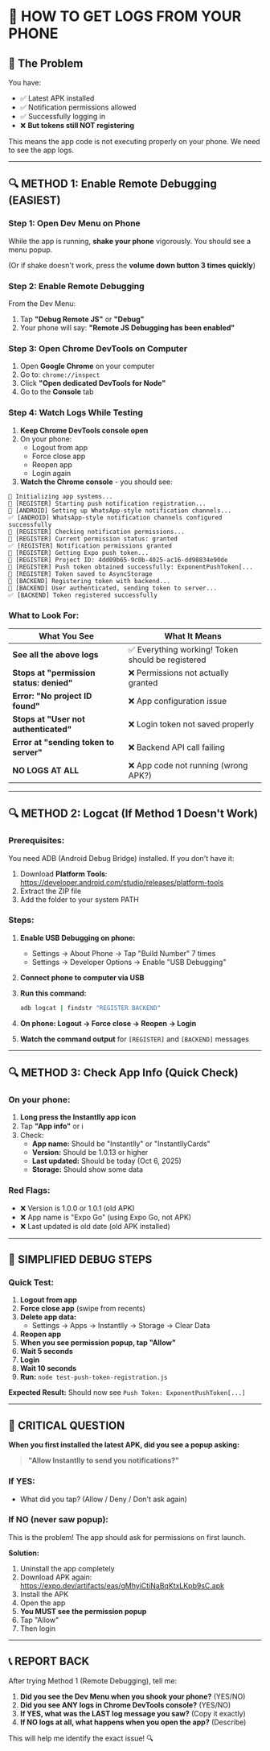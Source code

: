 # 📱 HOW TO GET LOGS FROM YOUR PHONE

## 🎯 **The Problem**

You have:
- ✅ Latest APK installed
- ✅ Notification permissions allowed
- ✅ Successfully logging in
- ❌ **But tokens still NOT registering**

This means the app code is not executing properly on your phone. We need to see the app logs.

---

## 🔍 **METHOD 1: Enable Remote Debugging (EASIEST)**

### **Step 1: Open Dev Menu on Phone**

While the app is running, **shake your phone** vigorously. You should see a menu popup.

(Or if shake doesn't work, press the **volume down button 3 times quickly**)

### **Step 2: Enable Remote Debugging**

From the Dev Menu:
1. Tap **"Debug Remote JS"** or **"Debug"**
2. Your phone will say: **"Remote JS Debugging has been enabled"**

### **Step 3: Open Chrome DevTools on Computer**

1. Open **Google Chrome** on your computer
2. Go to: `chrome://inspect`
3. Click **"Open dedicated DevTools for Node"**
4. Go to the **Console** tab

### **Step 4: Watch Logs While Testing**

1. **Keep Chrome DevTools console open**
2. On your phone:
   - Logout from app
   - Force close app
   - Reopen app
   - Login again
3. **Watch the Chrome console** - you should see:

```
🚀 Initializing app systems...
📱 [REGISTER] Starting push notification registration...
📱 [ANDROID] Setting up WhatsApp-style notification channels...
✅ [ANDROID] WhatsApp-style notification channels configured successfully
📱 [REGISTER] Checking notification permissions...
📱 [REGISTER] Current permission status: granted
✅ [REGISTER] Notification permissions granted
📱 [REGISTER] Getting Expo push token...
📱 [REGISTER] Project ID: 4dd09b65-9c0b-4025-ac16-dd98834e90de
🎉 [REGISTER] Push token obtained successfully: ExponentPushToken[...
💾 [REGISTER] Token saved to AsyncStorage
🔄 [BACKEND] Registering token with backend...
🔄 [BACKEND] User authenticated, sending token to server...
✅ [BACKEND] Token registered successfully
```

### **What to Look For:**

| What You See | What It Means |
|-------------|---------------|
| **See all the above logs** | ✅ Everything working! Token should be registered |
| **Stops at "permission status: denied"** | ❌ Permissions not actually granted |
| **Error: "No project ID found"** | ❌ App configuration issue |
| **Stops at "User not authenticated"** | ❌ Login token not saved properly |
| **Error at "sending token to server"** | ❌ Backend API call failing |
| **NO LOGS AT ALL** | ❌ App code not running (wrong APK?) |

---

## 🔍 **METHOD 2: Logcat (If Method 1 Doesn't Work)**

### **Prerequisites:**
You need ADB (Android Debug Bridge) installed. If you don't have it:

1. Download **Platform Tools**: https://developer.android.com/studio/releases/platform-tools
2. Extract the ZIP file
3. Add the folder to your system PATH

### **Steps:**

1. **Enable USB Debugging on phone:**
   - Settings → About Phone → Tap "Build Number" 7 times
   - Settings → Developer Options → Enable "USB Debugging"

2. **Connect phone to computer via USB**

3. **Run this command:**
   ```bash
   adb logcat | findstr "REGISTER BACKEND"
   ```

4. **On phone: Logout → Force close → Reopen → Login**

5. **Watch the command output** for `[REGISTER]` and `[BACKEND]` messages

---

## 🔍 **METHOD 3: Check App Info (Quick Check)**

### **On your phone:**

1. **Long press the Instantlly app icon**
2. Tap **"App info"** or ℹ️
3. Check:
   - **App name:** Should be "Instantlly" or "InstantllyCards"
   - **Version:** Should be 1.0.13 or higher
   - **Last updated:** Should be today (Oct 6, 2025)
   - **Storage:** Should show some data

### **Red Flags:**
- ❌ Version is 1.0.0 or 1.0.1 (old APK)
- ❌ App name is "Expo Go" (using Expo Go, not APK)
- ❌ Last updated is old date (old APK installed)

---

## 🎯 **SIMPLIFIED DEBUG STEPS**

### **Quick Test:**

1. **Logout from app**
2. **Force close app** (swipe from recents)
3. **Delete app data:**
   - Settings → Apps → Instantlly → Storage → Clear Data
4. **Reopen app**
5. **When you see permission popup, tap "Allow"**
6. **Wait 5 seconds**
7. **Login**
8. **Wait 10 seconds**
9. **Run:** `node test-push-token-registration.js`

**Expected Result:** Should now see `Push Token: ExponentPushToken[...]`

---

## 🚨 **CRITICAL QUESTION**

**When you first installed the latest APK, did you see a popup asking:**

> **"Allow Instantlly to send you notifications?"**

### **If YES:**
- What did you tap? (Allow / Deny / Don't ask again)

### **If NO (never saw popup):**
This is the problem! The app should ask for permissions on first launch.

**Solution:**
1. Uninstall the app completely
2. Download APK again: https://expo.dev/artifacts/eas/gMhyiCtiNaBqKtxLKpb9sC.apk
3. Install the APK
4. Open the app
5. **You MUST see the permission popup**
6. Tap "Allow"
7. Then login

---

## 📞 **REPORT BACK**

After trying Method 1 (Remote Debugging), tell me:

1. **Did you see the Dev Menu when you shook your phone?** (YES/NO)
2. **Did you see ANY logs in Chrome DevTools console?** (YES/NO)
3. **If YES, what was the LAST log message you saw?** (Copy it exactly)
4. **If NO logs at all, what happens when you open the app?** (Describe)

This will help me identify the exact issue! 🔍

